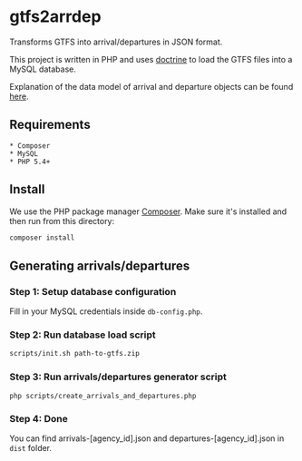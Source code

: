 # gtfs2arrdep
Transforms GTFS into arrival/departures in JSON format.

This project is written in PHP and uses [doctrine](http://www.doctrine-project.org/) to load the GTFS files into a MySQL database.

Explanation of the data model of arrival and departure objects can be found [here](https://github.com/linkedconnections/arrdep2connections#1-arrival-objects-and-departure-objects).

## Requirements

    * Composer
    * MySQL
    * PHP 5.4+

## Install

We use the PHP package manager [Composer](http://getcomposer.org). Make sure it's installed and then run from this directory:

```bash
composer install
```

## Generating arrivals/departures

### Step 1: Setup database configuration

Fill in your MySQL credentials inside ```db-config.php```.

### Step 2: Run database load script

```bash
scripts/init.sh path-to-gtfs.zip
```

### Step 3: Run arrivals/departures generator script

```
php scripts/create_arrivals_and_departures.php
```

### Step 4: Done

You can find arrivals-[agency_id].json and departures-[agency_id].json in ```dist``` folder.
